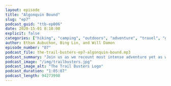 ```yaml
---
layout: episode
title: "Algonquin Bound"
slug: "ep7"
podcast_guid: "ttb-ep006"
date: 2020-15-01 8:10:00
explicit: false
categories: ["hiking", "camping", "outdoors", "adventure", "travel", "gear"]
author: Ethan Aubuchon, Bing Lin, and Will Damon
episode_number: "07"
podcast_file: the-trail-busters-ep7-algonquin-bound.mp3
podcast_summary: "Join us as we recount most intense adventure yet as we venture in Algonquin park for a hiking trip that tests our limits."
podcast_image: "/img/trailbusters.jpg"
podcast_image_alt: "The Trail Busters Logo"
podcast_duration: "1:05:07"
podcast_length: 94273998
---
```

